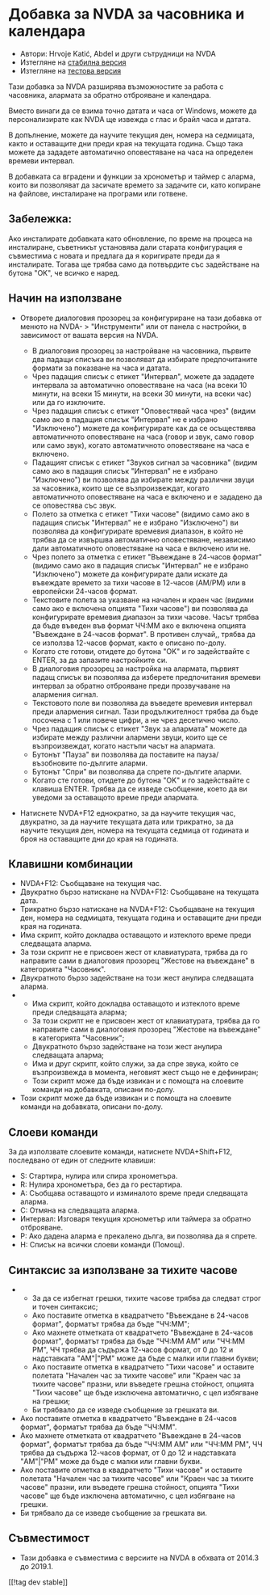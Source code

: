 # Добавка за NVDA за часовника и календара #

* Автори: Hrvoje Katić, Abdel и други сътрудници на NVDA
* Изтегляне на [стабилна версия][1]
* Изтегляне на [тестова версия][2]


Тази добавка за NVDA разширява възможностите за работа с часовника, алармата
за обратно отброяване и календара.

Вместо винаги да се взима точно датата и часа от Windows, можете да
персонализирате как NVDA ще извежда с глас и брайл часа и датата.

В допълнение, можете да научите текущия ден, номера на седмицата, както и
оставащите дни преди края на текущата година. Също така можете да зададете
автоматично оповестяване на часа на определен времеви интервал.

В добавката са вградени и функции за хронометър и таймер с аларма, които ви
позволяват да засичате времето за задачите си, като копиране на файлове,
инсталиране на програми или готвене.

## Забележка:

Ако инсталирате добавката като обновление, по време на процеса на
инсталиране, съветникът установява дали старата конфигурация е съвместима с
новата и предлага да я коригирате преди да я инсталирате. Тогава ще трябва
само да потвърдите със задействане на бутона "OK", че всичко е наред.

## Начин на използване

* Отворете диалоговия прозорец за конфигуриране на тази добавка от менюто на
  NVDA- > "Инструменти" или от панела с настройки, в зависимост от вашата
  версия на NVDA.

    * В диалоговия прозорец за настройване на часовника, първите два падащи
      списъка ви позволяват да избирате предпочитаните формати за показване
      на часа и датата.
    * Чрез падащия списък с етикет "Интервал", можете да зададете интервала
      за автоматично оповестяване на часа (на всеки 10 минути, на всеки 15
      минути, на всеки 30 минути, на всеки час) или да го изключите.
    * Чрез падащия списък с етикет "Оповестявай часа чрез" (видим само ако в
      падащия списък "Интервал" не е избрано "Изключено") можете да
      конфигурирате как да се осъществява автоматичното оповестяване на часа
      (говор и звук, само говор или само звук), когато автоматичното
      оповестяване на часа е включено.
    * Падащият списък с етикет "Звуков сигнал за часовника" (видим само ако
      в падащия списък "Интервал" не е избрано "Изключено") ви позволява да
      избирате между различни звуци за часовника, които ще се
      възпроизвеждат, когато автоматичното оповестяване на часа е включено и
      е зададено да се оповестява със звук.
    * Полето за отметка с етикет "Тихи часове" (видимо само ако в падащия
      списък "Интервал" не е избрано "Изключено") ви позволява да
      конфигурирате времевия диапазон, в който не трябва да се извършва
      автоматично оповестяване, независимо дали автоматичното оповестяване
      на часа е включено или не.
    * Чрез полето за отметка с етикет "Въвеждане в 24-часов формат" (видимо
      само ако в падащия списък "Интервал" не е избрано "Изключено") можете
      да конфигурирате дали искате да въвеждате времето за тихи часове в
      12-часов (AM/PM) или в европейски 24-часов формат.
    * Текстовите полета за указване на начален и краен час (видими само ако
      е включена опцията "Тихи часове") ви позволява да конфигурирате
      времевия диапазон за тихи часове. Часът трябва да бъде въведен във
      формат ЧЧ:ММ ако е включена опцията "Въвеждане в 24-часов формат". В
      противен случай,, трябва да се използва 12-часов формат, както е
      описано по-долу.
    * Когато сте готови, отидете до бутона "OK" и го задействайте с ENTER,
      за да запазите настройките си.
    * В диалоговия прозорец за настройка на алармата, първият падащ списък
      ви позволява да изберете предпочитания времеви интервал за обратно
      отброяване преди прозвучаване на алармения сигнал.
    * Текстовото поле ви позволява да въведете времевия интервал преди
      алармения сигнал. Тази продължителност трябва да бъде посочена с 1 или
      повече цифри, а не чрез десетично число.
    * Чрез падащия списък с етикет "Звук за алармата" можете да избирате
      между различни алармени звуци, които ще се възпроизвеждат, когато
      настъпи часът на алармата.
    * Бутонът "Пауза" ви позволява да поставите на пауза/възобновите
      по-дългите аларми.
    * Бутонът "Спри" ви позволява да спрете по-дългите аларми.
    * Когато сте готови, отидете до бутона "OK" и го задействайте с клавиша
      ENTER. Трябва да се изведе съобщение, което да ви уведоми за
      оставащото време преди алармата.

* Натиснете NVDA+F12 еднократно, за да научите текущия час, двукратно, за да
  научите текущата дата или трикратно, за да научите текущия ден, номера на
  текущата седмица от годината и броя на оставащите дни до края на годината.

## Клавишни комбинации

* NVDA+F12: Съобщаване на текущия час.
* Двукратно бързо натискане на NVDA+F12: Съобщаване на текущата дата.
* Трикратно бързо натискане на NVDA+F12: Съобщаване на текущия ден, номера
  на седмицата, текущата година и оставащите дни преди края на годината.
* Има скрипт, който докладва оставащото и изтеклото време преди следващата
  аларма.
* За този скрипт не е присвоен жест от клавиатурата, трябва да го направите
  сами в диалоговия прозорец "Жестове на въвеждане" в категорията
  "Часовник".
* Двукратното бързо задействане на този жест анулира следващата аларма.
* - Има скрипт, който докладва оставащото и изтеклото време преди следващата
  аларма;
  - За този скрипт не е присвоен жест от клавиатурата, трябва да го
  направите сами в диалоговия прозорец "Жестове на въвеждане" в категорията
  "Часовник";
  - Двукратното бързо задействане на този жест анулира следващата аларма;
  - Има и друг скрипт, който служи, за да спре звука, който се възпроизвежда
  в момента, неговият жест също не е дефиниран;
  - Този скрипт може да бъде извикан и с помощта на слоевите команди на
  добавката, описани по-долу.
* Този скрипт може да бъде извикан и с помощта на слоевите команди на
  добавката, описани по-долу.

## Слоеви команди

За да използвате слоевите команди, натиснете NVDA+Shift+F12, последвано от
един от следните клавиши:

* S: Стартира, нулира или спира хронометъра.
* R: Нулира хронометъра, без да го рестартира.
* A: Съобщава оставащото и изминалото време преди следващата аларма.
* C: Отмяна на следващата аларма.
* Интервал: Изговаря текущия хронометър или таймера за обратно отброяване.
* P: Ако дадена аларма е прекалено дълга, ви позволява да я спрете.
* H: Списък на всички слоеви команди (Помощ).

## Синтаксис за използване за тихите часове

* - За да се избегнат грешки, тихите часове трябва да следват строг и точен
  синтаксис;
  - Ако поставите отметка в квадратчето "Въвеждане в 24-часов формат",
  форматът трябва да бъде "ЧЧ:ММ";
  - Ако махнете отметката от квадратчето "Въвеждане в 24-часов формат",
  форматът трябва да бъде "ЧЧ:ММ AM" или "ЧЧ:ММ PM", ЧЧ трябва да съдържа
  12-часов формат, от 0 до 12 и надставката "AM"|"PM" може да бъде с малки
  или главни букви;
  - Ако поставите отметка в квадратчето "Тихи часове" и оставите полетата
  "Начален час за тихите часове" или "Краен час за тихите часове" празни,
  или въведете грешна стойност, опцията "Тихи часове" ще бъде изключена
  автоматично, с цел избягване на грешки;
  - Би трябвало да се изведе съобщение за грешката ви.
* Ако поставите отметка в квадратчето "Въвеждане в 24-часов формат",
  форматът трябва да бъде "ЧЧ:ММ".
* Ако махнете отметката от квадратчето "Въвеждане в 24-часов формат",
  форматът трябва да бъде "ЧЧ:ММ AM" или "ЧЧ:ММ PM", ЧЧ трябва да съдържа
  12-часов формат, от 0 до 12 и надставката "AM"|"PM" може да бъде с малки
  или главни букви.
* Ако поставите отметка в квадратчето "Тихи часове" и оставите полетата
  "Начален час за тихите часове" или "Краен час за тихите часове" празни,
  или въведете грешна стойност, опцията "Тихи часове" ще бъде изключена
  автоматично, с цел избягване на грешки.
* Би трябвало да се изведе съобщение за грешката ви.

## Съвместимост

* Тази добавка е съвместима с версиите на NVDA в обхвата от 2014.3 до
  2019.1.


[[!tag dev stable]]

[1]: https://addons.nvda-project.org/files/get.php?file=cac

[2]: https://addons.nvda-project.org/files/get.php?file=cac-dev

